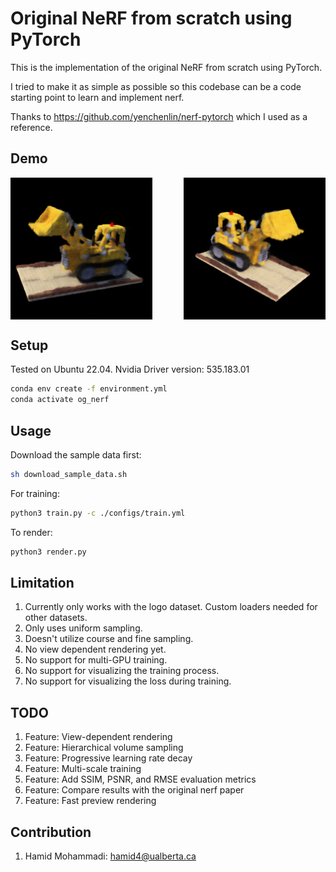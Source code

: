 # Original NeRF from scratch using PyTorch

This is the implementation of the original NeRF from scratch using PyTorch.

I tried to make it as simple as possible so this codebase can be a code starting point to learn and implement nerf.

Thanks to https://github.com/yenchenlin/nerf-pytorch which I used as a reference.

## Demo

<div style="display: flex; justify-content: space-between;">
  <img src="imgs/demo_1.png" alt="Image 1" width="45%" />
  <img src="imgs/demo_2.png" alt="Image 2" width="45%" />
</div>

## Setup

Tested on Ubuntu 22.04.
Nvidia Driver version: 535.183.01


```bash
conda env create -f environment.yml
conda activate og_nerf
```

## Usage

Download the sample data first:

```bash
sh download_sample_data.sh
```

For training:

```bash
python3 train.py -c ./configs/train.yml
```

To render:

```bash
python3 render.py
```

## Limitation

1. Currently only works with the logo dataset. Custom loaders needed for other datasets.
1. Only uses uniform sampling.
1. Doesn't utilize course and fine sampling.
1. No view dependent rendering yet.
1. No support for multi-GPU training.
1. No support for visualizing the training process.
1. No support for visualizing the loss during training.

## TODO
1. Feature: View-dependent rendering
1. Feature: Hierarchical volume sampling
1. Feature: Progressive learning rate decay
1. Feature: Multi-scale training
1. Feature: Add SSIM, PSNR, and RMSE evaluation metrics
1. Feature: Compare results with the original nerf paper
1. Feature: Fast preview rendering


## Contribution
1. Hamid Mohammadi: <hamid4@ualberta.ca>
